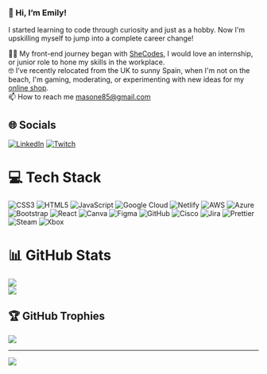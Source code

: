 ### 👋 Hi, I’m Emily! <br/>

I started learning to code through curiosity and just as a hobby. Now I'm upskilling myself to jump into a complete career change!

👩‍💻 My front-end journey began with [SheCodes](https://www.shecodes.io/users/55813-emily-mason), I would love an internship, or junior role to hone my skills in the workplace.<br/>
🤓 I’ve recently relocated from the UK to sunny Spain, when I'm not on the beach, I'm gaming, moderating, or experimenting with new ideas for my [online shop](https://supersoniceuro.etsy.com).<br/>
📫 How to reach me masone85@gmail.com <br/>



## 🌐 Socials
[![LinkedIn](https://img.shields.io/badge/LinkedIn-%230077B5.svg?logo=linkedin&logoColor=white)](https://linkedin.com/in/masonee) [![Twitch](https://img.shields.io/badge/Twitch-%239146FF.svg?logo=Twitch&logoColor=white)](https://twitch.tv/mrsradiohead) 

# 💻 Tech Stack
![CSS3](https://img.shields.io/badge/css3-%231572B6.svg?style=for-the-badge&logo=css3&logoColor=white) ![HTML5](https://img.shields.io/badge/html5-%23E34F26.svg?style=for-the-badge&logo=html5&logoColor=white) ![JavaScript](https://img.shields.io/badge/javascript-%23323330.svg?style=for-the-badge&logo=javascript&logoColor=%23F7DF1E) ![Google Cloud](https://img.shields.io/badge/GoogleCloud-%234285F4.svg?style=for-the-badge&logo=google-cloud&logoColor=white) ![Netlify](https://img.shields.io/badge/netlify-%23000000.svg?style=for-the-badge&logo=netlify&logoColor=#00C7B7) ![AWS](https://img.shields.io/badge/AWS-%23FF9900.svg?style=for-the-badge&logo=amazon-aws&logoColor=white) ![Azure](https://img.shields.io/badge/azure-%230072C6.svg?style=for-the-badge&logo=microsoftazure&logoColor=white) ![Bootstrap](https://img.shields.io/badge/bootstrap-%238511FA.svg?style=for-the-badge&logo=bootstrap&logoColor=white) ![React](https://img.shields.io/badge/react-%2320232a.svg?style=for-the-badge&logo=react&logoColor=%2361DAFB) ![Canva](https://img.shields.io/badge/Canva-%2300C4CC.svg?style=for-the-badge&logo=Canva&logoColor=white) ![Figma](https://img.shields.io/badge/figma-%23F24E1E.svg?style=for-the-badge&logo=figma&logoColor=white) ![GitHub](https://img.shields.io/badge/github-%23121011.svg?style=for-the-badge&logo=github&logoColor=white) ![Cisco](https://img.shields.io/badge/cisco-%23049fd9.svg?style=for-the-badge&logo=cisco&logoColor=black) ![Jira](https://img.shields.io/badge/jira-%230A0FFF.svg?style=for-the-badge&logo=jira&logoColor=white) ![Prettier](https://img.shields.io/badge/prettier-%23F7B93E.svg?style=for-the-badge&logo=prettier&logoColor=black) ![Steam](https://img.shields.io/badge/steam-%23000000.svg?style=for-the-badge&logo=steam&logoColor=white) ![Xbox](https://img.shields.io/badge/xbox-%23107C10.svg?style=for-the-badge&logo=xbox&logoColor=white)
# 📊 GitHub Stats
![](https://github-readme-streak-stats.herokuapp.com/?user=masone85&theme=monokai&hide_border=false)<br/>
![](https://github-readme-stats.vercel.app/api/top-langs/?username=masone85&theme=monokai&hide_border=false&include_all_commits=false&count_private=true&layout=compact)

## 🏆 GitHub Trophies
![](https://github-profile-trophy.vercel.app/?username=masone85&theme=radical&no-frame=false&no-bg=true&margin-w=4)

---
[![](https://visitcount.itsvg.in/api?id=masone85&icon=0&color=0)](https://visitcount.itsvg.in)

<!-- Proudly created with GPRM ( https://gprm.itsvg.in ) -->

<!---
masone85/masone85 is a ✨ special ✨ repository because its `README.md` (this file) appears on your GitHub profile.
You can click the Preview link to take a look at your changes.
--->
